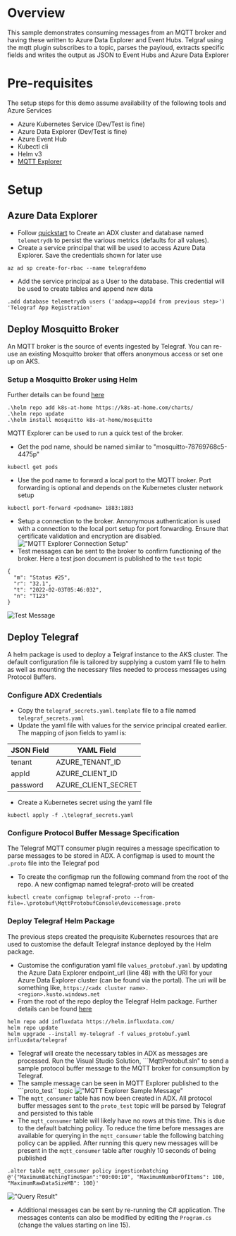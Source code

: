 # Overview
This sample demonstrates consuming messages from an MQTT broker and having these written to Azure Data Explorer and Event Hubs. Telgraf using the mqtt plugin subscribes to a topic, parses the payloud, extracts specific fields and writes the output as JSON to Event Hubs and Azure Data Explorer    

# Pre-requisites
The setup steps for this demo assume availability of the following tools and Azure Services
- Azure Kubernetes Service (Dev/Test is fine)
- Azure Data Explorer (Dev/Test is fine)
- Azure Event Hub 
- Kubectl cli 
- Helm v3
- [MQTT Explorer](http://mqtt-explorer.com/)

# Setup


## Azure Data Explorer
- Follow [quickstart](https://docs.microsoft.com/en-us/azure/data-explorer/create-cluster-database-portal?tabs=one-click-create-database) to Create an ADX cluster and database named ```telemetrydb``` to persist the various metrics (defaults for all values).  
- Create a service principal that will be used to access Azure Data Explorer. Save the credentials shown for later use
```
az ad sp create-for-rbac --name telegrafdemo 
```
- Add the service principal as a User to the database. This credential will be used to create tables and append new data
```
.add database telemetrydb users ('aadapp=<appId from previous step>') 'Telegraf App Registration'
```


## Deploy Mosquitto Broker
An MQTT broker is the source of events ingested by Telegraf. 
You can re-use an existing Mosquitto broker that offers anonymous access or set one up on AKS.

### Setup a Mosquitto Broker using Helm
Further details can be found [here](https://artifacthub.io/packages/helm/k8s-at-home/mosquitto) 
```
.\helm repo add k8s-at-home https://k8s-at-home.com/charts/
.\helm repo update
.\helm install mosquitto k8s-at-home/mosquitto
```
MQTT Explorer can be used to run a quick test of the broker.

- Get the pod name, should be named similar to "mosquitto-78769768c5-4475p"
```
kubectl get pods
```
- Use the pod name to forward a local port to the MQTT broker. Port forwarding is optional and depends on the Kubernetes cluster network setup
```
kubectl port-forward <podname> 1883:1883
```
- Setup a connection to the broker. Annonymous authentication is used with a connection to the local port setup for port forwarding. Ensure that certificate validation and encryption are disabled. 
!["MQTT Explorer Connection Setup"](assets/mqttexplorersetup.png)
- Test messages can be sent to the broker to confirm functioning of the broker. Here a test json document is published to the ```test``` topic
```
{
  "m": "Status #25",
  "r": "32.1",
  "t": "2022-02-03T05:46:032",
  "n": "T123"
}
```
![Test Message](assets/mqtttestmessage.png)


## Deploy Telegraf
A helm package is used to deploy a Telgraf instance to the AKS cluster. The default configuration file is tailored by supplying a custom yaml file to helm as well as mounting the necessary files needed to process messages using Protocol Buffers.

### Configure ADX Credentials
- Copy the ```telegraf_secrets.yaml.template``` file to a file named ```telegraf_secrets.yaml```
- Update the yaml file with values for the service principal created earlier. The mapping of json fields to yaml is:

|JSON Field|YAML Field|
|---|---|
|tenant|AZURE_TENANT_ID|
|appId|AZURE_CLIENT_ID|
|password|AZURE_CLIENT_SECRET|
- Create a Kubernetes secret using the yaml file
```
kubectl apply -f .\telegraf_secrets.yaml
```
### Configure Protocol Buffer Message Specification
The Telegraf MQTT consumer plugin requires a message specification to parse messages to be stored in ADX. A configmap is used to mount the ```.proto``` file into the Telegraf pod
- To create the configmap run the following command from the root of the repo. A new configmap named telegraf-proto will be created
```
kubectl create configmap telegraf-proto --from-file=.\protobuf\MqttProtobufConsole\devicemessage.proto
```

### Deploy Telegraf Helm Package
The previous steps created the prequisite Kubernetes resources that are used to customise the default Telegraf instance deployed by the Helm package.
- Customise the configuration yaml file ```values_protobuf.yaml``` by updating the Azure Data Explorer endpoint_url (line 48) with the URI for your Azure Data Explorer cluster (can be found via the portal). The uri will be something like, ```https://<adx cluster name>.<region>.kusto.windows.net```
- From the root of the repo deploy the Telegraf Helm package. Further details can be found [here](https://github.com/influxdata/helm-charts) 
```
helm repo add influxdata https://helm.influxdata.com/
helm repo update
helm upgrade --install my-telegraf -f values_protobuf.yaml influxdata/telegraf
```
- Telegraf will create the necessary tables in ADX as messages are processed. Run the Visual Studio Solution, ```MqttProtobuf.sln" to send a sample protocol buffer message to the MQTT broker for consumption by Telegraf. 
- The sample message can be seen in MQTT Explorer published to the ```proto_test`` topic
!["MQTT Explorer Sample Message"](assets/samplemessage.png)
- The ```mqtt_consumer``` table has now been created in ADX. All protocol buffer messages sent to the ```proto_test``` topic will be parsed by Telegraf and persisted to this table
- The ```mqtt_consumer``` table will likely have no rows at this time. This is due to the default batching policy. To reduce the time before messages are available for querying in the ```mqtt_consumer``` table the following batching policy can be applied. After running this query new messages will be present in the ```mqtt_consumer``` table after roughly 10 seconds of being published
 
```
.alter table mqtt_consumer policy ingestionbatching @'{"MaximumBatchingTimeSpan":"00:00:10", "MaximumNumberOfItems": 100, "MaximumRawDataSizeMB": 100}'
```

!["Query Result"](assets/queryresult.png)
- Additional messages can be sent by re-running the C# application. The messages contents can also be modified by editing the ```Program.cs``` (change the values starting on line 15).
